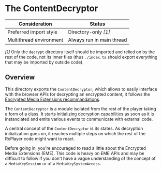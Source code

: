 # The ContentDecryptor

| Consideration           | Status                    |
| ----------------------- | ------------------------- |
| Preferred import style  | Directory-only _[1]_      |
| Multithread environment | Always run in main thread |

_[1]_ Only the `decrypt` directory itself should be imported and relied on by
the rest of the code, not its inner files (thus `./index.ts` should export
everything that may be imported by outside code).

## Overview

This directory exports the `ContentDecryptor`, which allows to easily interface
with the browser APIs for decrypting an encrypted content, it follows the
[Encrypted Media Extensions recommandations](https://www.w3.org/TR/encrypted-media/).

The `ContentDecryptor` is a module isolated from the rest of the player taking
a form of a class.
It starts initializing decryption capabilities as soon as it is instanciated and
emits various events to communicate with external code.

A central concept of the `ContentDecryptor` is its states.
As decryption initialization goes on, it reaches multiple steps on which the
rest of the RxPlayer code might want to react.

Before going in, you're encouraged to read a little about the Encrypted Media
Extensions (EME). This code is heavy on EME APIs and may be difficult to follow
if you don't have a vague understanding of the concept of a `MediaKeySession`
or of a `MediaKeySystemAccess`.
